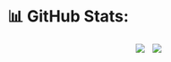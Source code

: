 # 📊 GitHub Stats:
<div align="center">
  <img src="https://github-readme-streak-stats.herokuapp.com/?user=mgamergo&theme=dark&hide_border=false" style="vertical-align: middle; padding-right: 10px;" />
  <img src="https://github-readme-stats.vercel.app/api/top-langs/?username=mgamergo&theme=dark&hide_border=false&include_all_commits=true&count_private=false&layout=compact" style="vertical-align: middle;" />
</div>
